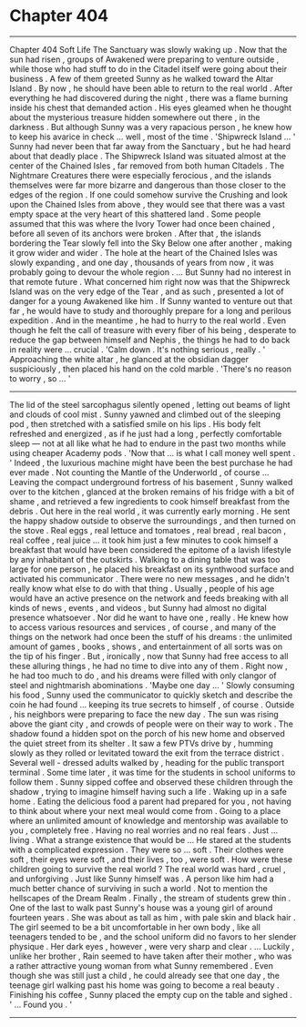 
# Chapter 404


---

Chapter 404 Soft Life
The Sanctuary was slowly waking up . Now that the sun had risen , groups of Awakened were preparing to venture outside , while those who had stuff to do in the Citadel itself were going about their business . A few of them greeted Sunny as he walked toward the Altar Island .
By now , he should have been able to return to the real world . After everything he had discovered during the night , there was a flame burning inside his chest that demanded action . His eyes gleamed when he thought about the mysterious treasure hidden somewhere out there , in the darkness .
But although Sunny was a very rapacious person , he knew how to keep his avarice in check … well , most of the time .
'Shipwreck Island … '
Sunny had never been that far away from the Sanctuary , but he had heard about that deadly place .
The Shipwreck Island was situated almost at the center of the Chained Isles , far removed from both human CItadels . The Nightmare Creatures there were especially ferocious , and the islands themselves were far more bizarre and dangerous than those closer to the edges of the region .
If one could somehow survive the Crushing and look upon the Chained Isles from above , they would see that there was a vast empty space at the very heart of this shattered land . Some people assumed that this was where the Ivory Tower had once been chained , before all seven of its anchors were broken . After that , the islands bordering the Tear slowly fell into the Sky Below one after another , making it grow wider and wider .
The hole at the heart of the Chained Isles was slowly expanding , and one day , thousands of years from now , it was probably going to devour the whole region .
… But Sunny had no interest in that remote future .
What concerned him right now was that the Shipwreck Island was on the very edge of the Tear , and as such , presented a lot of danger for a young Awakened like him . If Sunny wanted to venture out that far , he would have to study and thoroughly prepare for a long and perilous expedition .
And in the meantime , he had to hurry to the real world .
Even though he felt the call of treasure with every fiber of his being , desperate to reduce the gap between himself and Nephis , the things he had to do back in reality were … crucial .
'Calm down . It's nothing serious , really . '
Approaching the white altar , he glanced at the obsidian dagger suspiciously , then placed his hand on the cold marble .
'There's no reason to worry , so ... '
***
The lid of the steel sarcophagus silently opened , letting out beams of light and clouds of cool mist . Sunny yawned and climbed out of the sleeping pod , then stretched with a satisfied smile on his lips .
His body felt refreshed and energized , as if he just had a long , perfectly comfortable sleep — not at all like what he had to endure in the past two months while using cheaper Academy pods .
'Now that … is what I call money well spent . '
Indeed , the luxurious machine might have been the best purchase he had ever made . Not counting the Mantle of the Underworld , of course …
Leaving the compact underground fortress of his basement , Sunny walked over to the kitchen , glanced at the broken remains of his fridge with a bit of shame , and retrieved a few ingredients to cook himself breakfast from the debris .
Out here in the real world , it was currently early morning . He sent the happy shadow outside to observe the surroundings , and then turned on the stove .
Real eggs , real lettuce and tomatoes , real bread , real bacon , real coffee , real juice … it took him just a few minutes to cook himself a breakfast that would have been considered the epitome of a lavish lifestyle by any inhabitant of the outskirts .
Walking to a dining table that was too large for one person , he placed his breakfast on its synthwood surface and activated his communicator .
There were no new messages , and he didn't really know what else to do with that thing . Usually , people of his age would have an active presence on the network and feeds breaking with all kinds of news , events , and videos , but Sunny had almost no digital presence whatsoever . Nor did he want to have one , really .
He knew how to access various resources and services , of course , and many of the things on the network had once been the stuff of his dreams : the unlimited amount of games , books , shows , and entertainment of all sorts was on the tip of his finger .
But , ironically , now that Sunny had free access to all these alluring things , he had no time to dive into any of them . Right now , he had too much to do , and his dreams were filled with only clangor of steel and nightmarish abominations .
'Maybe one day … '
Slowly consuming his food , Sunny used the communicator to quickly sketch and describe the coin he had found ... keeping its true secrets to himself , of course .
Outside , his neighbors were preparing to face the new day . The sun was rising above the giant city , and crowds of people were on their way to work .
The shadow found a hidden spot on the porch of his new home and observed the quiet street from its shelter . It saw a few PTVs drive by , humming slowly as they rolled or levitated toward the exit from the terrace district . Several well - dressed adults walked by , heading for the public transport terminal .
Some time later , it was time for the students in school uniforms to follow them .
Sunny sipped coffee and observed these children through the shadow , trying to imagine himself having such a life .
Waking up in a safe home . Eating the delicious food a parent had prepared for you , not having to think about where your next meal would come from . Going to a place where an unlimited amount of knowledge and mentorship was available to you , completely free . Having no real worries and no real fears .
Just … living .
What a strange existence that would be …
He stared at the students with a complicated expression . They were so … soft . Their clothes were soft , their eyes were soft , and their lives , too , were soft .
How were these children going to survive the real world ? The real world was hard , cruel , and unforgiving . Just like Sunny himself was . A person like him had a much better chance of surviving in such a world .
Not to mention the hellscapes of the Dream Realm .
Finally , the stream of students grew thin .
One of the last to walk past Sunny's house was a young girl of around fourteen years . She was about as tall as him , with pale skin and black hair . The girl seemed to be a bit uncomfortable in her own body , like all teenagers tended to be , and the school uniform did no favors to her slender physique .
Her dark eyes , however , were very sharp and clear .
… Luckily , unlike her brother , Rain seemed to have taken after their mother , who was a rather attractive young woman from what Sunny remembered . Even though she was still just a child , he could already see that one day , the teenage girl walking past his home was going to become a real beauty .
Finishing his coffee , Sunny placed the empty cup on the table and sighed .
' ... Found you . '

---

